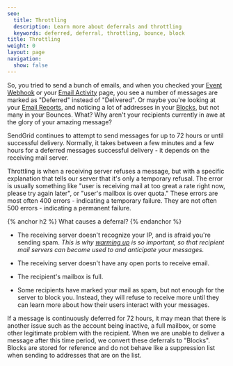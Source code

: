 ```yaml
---
seo:
  title: Throttling
  description: Learn more about deferrals and throttling
  keywords: deferred, deferral, throttling, bounce, block
title: Throttling
weight: 0
layout: page
navigation:
  show: false
---
```


So, you tried to send a bunch of emails, and when you checked your [Event Webhook]({{root_url}}/API_Reference/Webhooks/event.html) or your [Email Activity]({{root_url}}/User_Guide/Delivery_Metrics/email_activity.html) page, you see a number of messages are marked as "Deferred" instead of "Delivered". Or maybe you're looking at your [Email Reports]({{root_url}}/User_Guide/Delivery_Metrics/email_reports.html), and noticing a lot of addresses in your [Blocks]({{site.app_url}}/suppressions/blocks), but not many in your Bounces. What? Why aren't your recipients currently in awe at the glory of your amazing message?

SendGrid continues to attempt to send messages for up to 72 hours or until successful delivery. Normally, it takes between a few minutes and a few hours for a deferred messages successful delivery - it depends on the receiving mail server.

Throttling is when a receiving server refuses a message, but with a specific explanation that tells our server that it's only a temporary refusal. The error is usually something like "user is receiving mail at too great a rate right now, please try again later", or "user's mailbox is over quota." These errors are most often 400 errors - indicating a temporary failure. They are not often 500 errors - indicating a permanent failure. 

{% anchor h2 %}
What causes a deferral?
{% endanchor %}

-   The receiving server doesn't recognize your IP, and is afraid you're sending spam. *This is why [warming up]({{root_url}}/Classroom/Deliver/warming_up_ips.html) is so important, so that recipient mail servers can become used to and anticipate your messages.*

-   The receiving server doesn't have any open ports to receive email.

-   The recipient's mailbox is full.

-   Some recipients have marked your mail as spam, but not enough for the server to block you. Instead, they will refuse to receive more until they can learn more about how their users interact with your messages.

If a message is continuously deferred for 72 hours, it may mean that there is another issue such as the account being inactive, a full mailbox, or some other legitimate problem with the recipient. When we are unable to deliver a message after this time period, we convert these deferrals to "Blocks". Blocks are stored for reference and do not behave like a suppression list when sending to addresses that are on the list.
